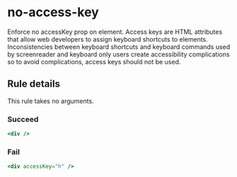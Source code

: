 # no-access-key

Enforce no accessKey prop on element. Access keys are HTML attributes that allow web developers to assign keyboard shortcuts to elements. Inconsistencies between keyboard shortcuts and keyboard commands used by screenreader and keyboard only users create accessibility complications so to avoid complications, access keys should not be used.

## Rule details

This rule takes no arguments.

### Succeed
```jsx
<div />
```

### Fail
```jsx
<div accessKey="h" />
```
